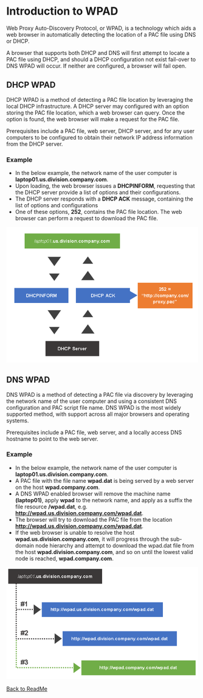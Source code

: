 # Introduction to WPAD
Web Proxy Auto-Discovery Protocol, or WPAD, is a technology which aids a web browser in automatically detecting the location of a PAC file using DNS or DHCP.

A browser that supports both DHCP and DNS will first attempt to locate a PAC file using DHCP, and should a DHCP configuration not exist fail-over to DNS WPAD will occur. If neither are configured, a browser will fail open.

## DHCP WPAD

DHCP WPAD is a method of detecting a PAC file location by leveraging the local DHCP infrastructure. A DHCP server may configured with an option storing the PAC file location, which a web browser can query. Once the option is found, the web browser will make a request for the PAC file.

Prerequisites include a PAC file, web server, DHCP server, and for any user computers to be configured to obtain their network IP address information from the DHCP server.

### Example

- In the below example, the network name of the user computer is **laptop01.us.division.company.com**.
- Upon loading, the web browser issues a **DHCPINFORM**, requesting that the DHCP server provide a list of options and their configurations.
- The DHCP server responds with a **DHCP ACK** message, containing the list of options and configurations
- One of these options, **252**, contains the PAC file location. The web browser can perform a request to download the PAC file.

<img src='https://github.com/mdries-zs/findproxyforurl/blob/main/Images/wpad_diagram1.png?raw=true'>

## DNS WPAD

DNS WPAD is a method of detecting a PAC file via discovery by leveraging the network name of the user computer and using a consistent DNS configuration and PAC script file name. DNS WPAD is the most widely supported method, with support across all major browsers and operating systems.

Prerequisites include a PAC file, web server, and a locally access DNS hostname to point to the web server.

### Example

- In the below example, the network name of the user computer is **laptop01.us.division.company.com**.
- A PAC file with the file name **wpad.dat** is being served by a web server on the host **wpad.company.com**.
- A DNS WPAD enabled browser will remove the machine name **(laptop01)**, apply **wpad** to the network name, and apply as a suffix the file resource **/wpad.dat**, e.g. **http://wpad.us.division.company.com/wpad.dat**.
- The browser will try to download the PAC file from the location **http://wpad.us.division.company.com/wpad.dat**.
- If the web browser is unable to resolve the host **wpad.us.division.company.com**, it will progress through the sub-domain node hierarchy and attempt to download the wpad.dat file from the host **wpad.division.company.com**, and so on until the lowest valid node is reached, **wpad.company.com**.

<img src='https://github.com/mdries-zs/findproxyforurl/blob/main/Images/wpaddns_diagram2.png?raw=true'>

[Back to ReadMe](https://github.com/mdries-zs/findproxyforurl/blob/main/README.md)

